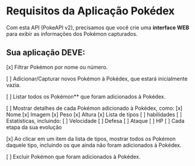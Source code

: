 # Requisitos da Aplicação Pokédex

Com esta API (PokeAPI v2), precisamos que você crie uma **interface WEB** para exibir as informações dos Pokémon capturados.

## Sua aplicação DEVE:

[x] Filtrar Pokémon por nome ou número.

[ ] Adicionar/Capturar novos Pokémon à Pokédex, que estará inicialmente vazia.

[ ] Listar todos os Pokémon** que foram adicionados à Pokédex.

[ ] Mostrar detalhes de cada Pokémon adicionado à Pokédex, como:
    [x] Nome
    [x] Imagem
    [x] Peso
    [x] Altura
    [x] Lista de tipos
    [ ] habilidades
    [ ] Estatísticas, incluindo:
      [ ] Velocidade
      [ ] Defesa
      [ ] Ataque
      [ ] HP
    [ ] Cada etapa da sua evolução

[x] Ao clicar em um item da lista de tipos, mostrar todos os Pokémon daquele tipo, incluindo os que ainda não foram adicionados à Pokédex.

[ ] Excluir Pokémon que foram adicionados à Pokédex.